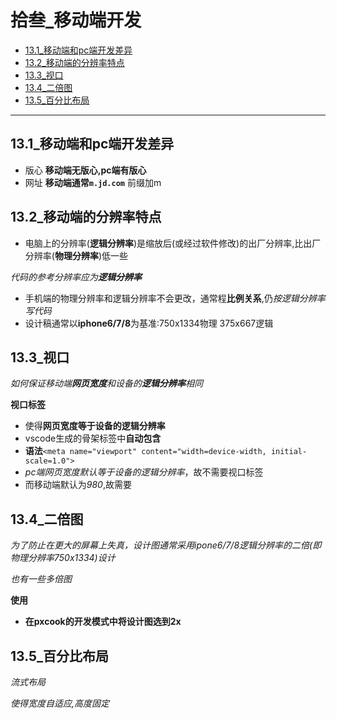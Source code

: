 # 拾叁_移动端开发
 
* [13.1_移动端和pc端开发差异](#13.1_移动端和pc端开发差异)
* [13.2_移动端的分辨率特点](#13.2_移动端的分辨率特点)
* [13.3_视口](#13.3_视口)
* [13.4_二倍图](#13.4_二倍图)
* [13.5_百分比布局](#13.5_百分比布局)

---

## 13.1_移动端和pc端开发差异

* 版心 **移动端无版心,pc端有版心**
* 网址 **移动端通常`m.jd.com`** 前缀加m

## 13.2_移动端的分辨率特点

* 电脑上的分辨率(**逻辑分辨率**)是缩放后(或经过软件修改)的出厂分辨率,比出厂分辨率(**物理分辨率**)低一些

*代码的参考分辨率应为**逻辑分辨率***

* 手机端的物理分辨率和逻辑分辨率不会更改，通常程**比例关系**,仍*按逻辑分辨率写代码*
* 设计稿通常以**iphone6/7/8**为基准:750x1334物理 375x667逻辑

## 13.3_视口

*如何保证移动端**网页宽度**和设备的**逻辑分辨率**相同*

**视口标签**

* 使得**网页宽度等于设备的逻辑分辨率**
* vscode生成的骨架标签中**自动包含**
* **语法**`<meta name="viewport" content="width=device-width, initial-scale=1.0">`
* *pc端网页宽度默认等于设备的逻辑分辨率*，故不需要视口标签
* 而移动端默认为*980*,故需要

## 13.4_二倍图

*为了防止在更大的屏幕上失真，设计图通常采用ipone6/7/8逻辑分辨率的二倍(即物理分辨率750x1334)设计*

*也有一些多倍图*

**使用**

* **在pxcook的开发模式中将设计图选到2x**

## 13.5_百分比布局

*流式布局*

*使得宽度自适应,高度固定*


